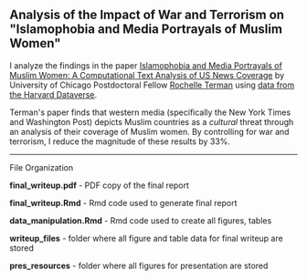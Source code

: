 ## Analysis of the Impact of War and Terrorism on "Islamophobia and Media Portrayals of Muslim Women"

I analyze the findings in the paper [Islamophobia and Media Portrayals of Muslim Women: A Computational Text Analysis of US News Coverage](http://rochelleterman.com/wp-content/uploads/2014/08/Manuscript.pdf) by University of Chicago Postdoctoral Fellow [Rochelle Terman](https://cisac.fsi.stanford.edu/people/rochelle-terman) using [data from the Harvard Dataverse](https://dataverse.harvard.edu/dataset.xhtml?persistentId=doi:10.7910/DVN/W8AAYK&version=1.0).

Terman's paper finds that western media (specifically the New York Times and Washington Post) depicts Muslim countries as a *cultural* threat through an analysis of their coverage of Muslim women. By controlling for war and terrorism, I reduce the magnitude of these results by 33%.

-----

File Organization

**final_writeup.pdf** - PDF copy of the final report

**final_writeup.Rmd** - Rmd code used to generate final report

**data_manipulation.Rmd** - Rmd code used to create all figures, tables

**writeup_files** - folder where all figure and table data for final writeup are stored

**pres_resources** - folder where all figures for presentation are stored
